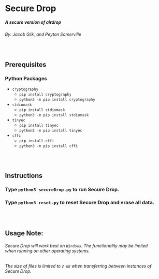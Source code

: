 # Secure Drop 
##### A secure version of airdrop
###### By: Jacob Glik, and Peyton Somerville

<br>

## Prerequisites

### Python Packages
* `cryptography`
  * `pip install cryptography`
  * `python3 -m pip install cryptography`
* `stdiomask`
  * `pip install stdiomask`
  * `python3 -m pip install stdiomask`
* `tinyec`
  * `pip install tinyec`
  * `python3 -m pip install tinyec`
* `cffi`
  * `pip install cffi`
  * `python3 -m pip install cffi`


<br>

<br>

## Instructions
### Type `python3 secureDrop.py` to run Secure Drop.
### Type `python3 reset.py` to reset Secure Drop and erase all data.


<br>

<br>


## Usage Note:
###### Secure Drop will work best on `Windows`. The functionality may be limited when running on other operating systems.
###### The size of files is limited to `2 GB` when transferring between instances of Secure Drop.
